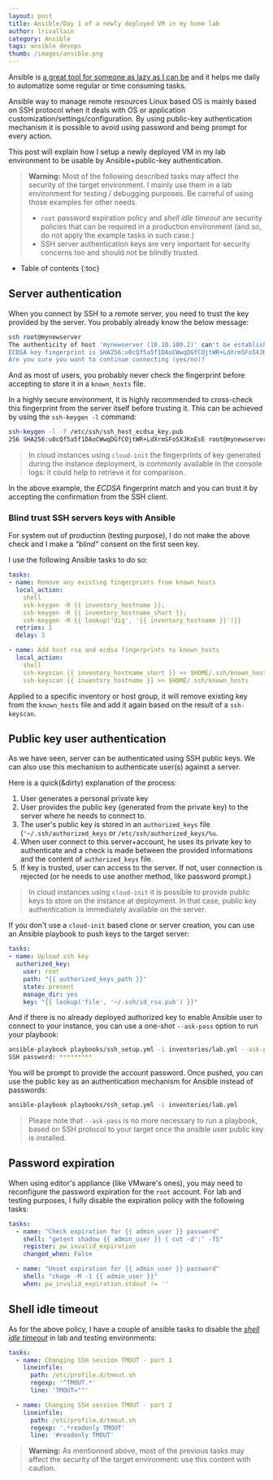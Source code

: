 ```yaml
---
layout: post
title: Ansible/Day 1 of a newly deployed VM in my home lab
author: lrivallain
category: Ansible
tags: ansible devops
thumb: /images/ansible.png
---
```


Ansible is [a great tool for someone as lazy as I can be](/2018/02/07/ansible-vmware_modules_-_first_steps/) and it helps me daily to automatize some regular or time consuming tasks.

Ansible way to manage remote resources Linux based OS is mainly based on SSH protocol when it deals with OS or application customization/settings/configuration. By using public-key authentication mechanism it is possible to avoid using password and being prompt for every action.

This post will explain how I setup a newly deployed VM in my lab environment to be usable by Ansible+public-key authentication.

> **Warning:** Most of the following described tasks may affect the security of the target environment. I mainly use them in a lab environment for testing / debugging purposes. Be carreful of using those examples for other needs.
>
> * `root` password expiration policy and *shell idle timeout* are security policies that can be required in a production environment (and so, do not apply the example tasks in such case.)
> * SSH server authentication keys are very important for security concerns too and should not be blindly trusted.

* Table of contents
{:toc}

## Server authentication

When you connect by SSH to a remote server, you need to trust the key provided by the server. You probably already know the below message:

```bash
ssh root@mynewserver
The authenticity of host 'mynewserver (10.10.100.2)' can't be established.
ECDSA key fingerprint is SHA256:u0cQf5a5f1DAoCWwqDGfCOjtWR+LdXrmSFo5XJKnEsE.
Are you sure you want to continue connecting (yes/no)?
```

And as most of users, you probably never check the fingerprint before accepting to store it in a `known_hosts` file.

In a highly secure environment, it is highly recommended to cross-check this fingerprint from the server itself before trusting it. This can be achieved by using the `ssh-keygen -l` command:

```bash
ssh-keygen -l -f /etc/ssh/ssh_host_ecdsa_key.pub
256 SHA256:u0cQf5a5f1DAoCWwqDGfCOjtWR+LdXrmSFo5XJKnEsE root@mynewserver (ECDSA)
```

> In cloud instances using `cloud-init` the fingerprints of key generated during the instance deployment, is commonly available in the console logs: it could help to retrieve it for comparison.

In the above example, the *ECDSA* fingerprint match and you can trust it by accepting the confirmation from the SSH client.

### Blind trust SSH servers keys with Ansible

For system out of production (testing purpose), I do not make the above check and I make a *"blind"* consent on the first seen key.

I use the following Ansible tasks to do so:

```yaml
tasks:
- name: Remove any existing fingerprints from known_hosts
  local_action:
    shell
    ssh-keygen -R {{ inventory_hostname }};
    ssh-keygen -R {{ inventory_hostname_short }};
    ssh-keygen -R {{ lookup('dig', '{{ inventory_hostname }}')}}
  retries: 1
  delay: 3

- name: Add host rsa and ecdsa fingerprints to known_hosts
  local_action:
    shell
    ssh-keyscan {{ inventory_hostname_short }} >> $HOME/.ssh/known_hosts
    ssh-keyscan {{ inventory_hostname }} >> $HOME/.ssh/known_hosts
```

Applied to a specific inventory or host group, it will remove existing key from the `known_hosts` file and add it again based on the result of a `ssh-keyscan`.

## Public key user authentication

As we have seen, server can be authenticated using SSH public keys. We can also use this mechanism to authenticate user(s) against a server.

Here is a quick(&dirty) explanation of the process:

1. User generates a personal private key
2. User provides the public key (generated from the private key) to the server where he needs to connect to.
3. The user's public key is stored in an `authorized_keys` file (`'~/.ssh/authorized_keys` or `/etc/ssh/authorized_keys/%u`.
4. When user connect to this server+account, he uses its private key to authenticate and a check is made between the provided informations and the content of `authorized_keys` file.
5. If key is trusted, user can access to the server. If not, user connection is rejected (or he needs to use another method, like password prompt.)

> In cloud instances using `cloud-init` it is possible to provide public keys to store on the instance at deployment. In that case, public key authentication is immediately available on the server.

If you don't use a `cloud-init` based clone or server creation, you can use an Ansible playbook to push keys to the target server:

```yaml
tasks:
- name: Upload ssh key
  authorized_key:
    user: root
    path: "{{ authorized_keys_path }}"
    state: present
    manage_dir: yes
    key: "{{ lookup('file', '~/.ssh/id_rsa.pub') }}"
```

And if there is no already deployed authorized key to enable Ansible user to connect to your instance, you can use a one-shot `--ask-pass` option to run your playbook:

```bash
ansible-playbook playbooks/ssh_setup.yml -i inventories/lab.yml --ask-pass
SSH password: *********
```

You will be prompt to provide the account password. Once pushed, you can use the public key as an authentication mechanism for Ansible instead of passwords:

```bash
ansible-playbook playbooks/ssh_setup.yml -i inventories/lab.yml
```

> Please note that `--ask-pass` is no more necessary to run a playbook, based on SSH protocol to your target once the ansible user public key is installed.

## Password expiration

When using editor's appliance (like VMware's ones), you may need to reconfigure the password expiration for the `root` account. For lab and testing purposes, I fully disable the expiration policy with the following tasks:

```yaml
tasks:
  - name: "Check expiration for {{ admin_user }} password"
    shell: "getent shadow {{ admin_user }} | cut -d':' -f5"
    register: pw_invalid_expiration
    changed_when: False

  - name: "Unset expiration for {{ admin_user }} password"
    shell: "chage -M -1 {{ admin_user }}"
    when: pw_invalid_expiration.stdout != ''
```

## Shell idle timeout

As for the above policy, I have a couple of ansible tasks to disable the [*shell idle timeout*](https://www.thegeekstuff.com/2010/05/tmout-exit-bash-shell-when-no-activity/) in lab and testing environments:

```yaml
tasks:
  - name: Changing SSH session TMOUT - part 1
    lineinfile:
      path: /etc/profile.d/tmout.sh
      regexp: '^TMOUT.*'
      line: 'TMOUT=""'

  - name: Changing SSH session TMOUT - part 2
    lineinfile:
      path: /etc/profile.d/tmout.sh
      regexp: '.*readonly TMOUT'
      line: '#readonly TMOUT'
```

> **Warning:** As mentionned above, most of the previous tasks may affect the security of the target environment: use this content with caution.